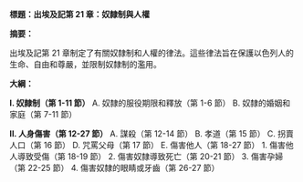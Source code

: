 **標題：出埃及記第 21 章：奴隸制與人權**

**摘要：**

出埃及記第 21 章制定了有關奴隸制和人權的律法。這些律法旨在保護以色列人的生命、自由和尊嚴，並限制奴隸制的濫用。

**大綱：**

**I. 奴隸制（第 1-11 節）**
    A. 奴隸的服役期限和釋放（第 1-6 節）
    B. 奴隸的婚姻和家庭（第 7-11 節）

**II. 人身傷害（第 12-27 節）**
    A. 謀殺（第 12-14 節）
    B. 孝道（第 15 節）
    C. 拐賣人口（第 16 節）
    D. 咒罵父母（第 17 節）
    E. 傷害他人（第 18-27 節）
        1. 傷害他人導致受傷（第 18-19 節）
        2. 傷害奴隸導致死亡（第 20-21 節）
        3. 傷害孕婦（第 22-25 節）
        4. 傷害奴隸的眼睛或牙齒（第 26-27 節）